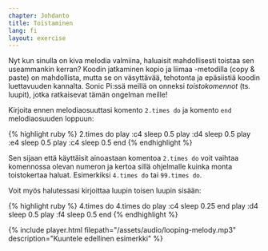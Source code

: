 ```yaml
---
chapter: Johdanto
title: Toistaminen
lang: fi
layout: exercise
---
```


Nyt kun sinulla on kiva melodia valmiina, haluaisit mahdollisesti toistaa sen useammankin kerran? Koodin jatkaminen kopio ja liimaa -metodilla (copy & paste) on mahdollista, mutta se on väsyttävää, tehotonta ja epäsiistiä koodin luettavuuden kannalta. Sonic Pi:ssä meillä on onneksi *toistokomennot* (ts. luupit), jotka ratkaisevat tämän ongelman meille! 

Kirjoita ennen melodiaosuuttasi komento `2.times do` ja komento `end` melodiaosuuden loppuun: 

{% highlight ruby %}
2.times do
  play :c4
  sleep 0.5
  play :d4
  sleep 0.5
  play :e4
  sleep 0.5
  play :c4
  sleep 0.5
end
{% endhighlight %}

Sen sijaan että käyttäisit ainoastaan komentoa `2.times do` voit vaihtaa komennossa olevan numeron ja kertoa sillä ohjelmalle kuinka monta toistokertaa haluat. Esimerkiksi `4.times do` tai `99.times do`.

Voit myös halutessasi kirjoittaa luupin toisen luupin sisään:

{% highlight ruby %}
4.times do
  4.times do
    play :c4
    sleep 0.25
  end
  play :d4
  sleep 0.5
  play :f4
  sleep 0.5
end
{% endhighlight %}

{% include player.html filepath="/assets/audio/looping-melody.mp3" description="Kuuntele edellinen esimerkki" %}
